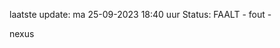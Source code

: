laatste update: 
ma 25-09-2023 18:40   uur 
Status: FAALT - fout - 
<div class="service R">nexus</div>